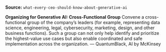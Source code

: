 **Source:** `what-every-ceo-should-know-about-generative-ai`

**Organizing for Generative AI: Cross-Functional Group**
Convene a cross-functional group of the company’s leaders (for example, representing data science, engineering, legal, cybersecurity, marketing, design, and other business functions). Such a group can not only help identify and prioritize the highest-value use cases but also enable coordinated and safe implementation across the organization. — QuantumBlack, AI by McKinsey
